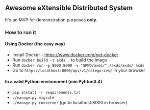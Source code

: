 ## Awesome eXtensible Distributed System 

It's an MVP for demonstration purposes **only**.

### How to run it

#### Using Docker (the easy way)
- Install Docker - https://www.docker.com/get-docker
- Run `docker build -t axds .` to build the image
- Run `docker run -p 8000:8000 -v "$PWD/axds/":/axds/axds/ axds`
- Go to `http://localhost:8000/api/v1/categories/` in your browser

#### In a valid Python environment (min Pyhton3.4)
- `pip install -r requirements.txt`
- `./manage.py migrate`
- `./manage.py runserver` (go to localhost:8000 in browser)
